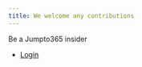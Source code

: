 ```yaml
---
title: We welcome any contributions
---
```


Be a Jumpto365 insider

- [Login](https://app.jumpto365.com/login)